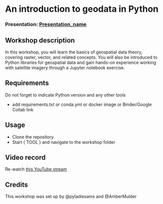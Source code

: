 
# An introduction to geodata in Python
### Presentation: [Presentation_name](workshop/Presentation_template.pptx)

## Workshop description
In this workshop, you will learn the basics of geospatial data theory, covering raster, vector, and related concepts. You will also be introduced to Python libraries for geospatial data and gain hands-on experience working with satellite imagery through a Jupyter notebook exercise.

## Requirements
Do not forget to indicate Python version and any other tools
+ add requirements.txt or conda.yml or docker image or Binder/Google Collab link

## Usage
* Clone the repository
* Start { TOOL } and navigate to the workshop folder

## Video record
Re-watch [this YouTube stream](https://www.youtube.com/live/9RqFBbQGq_Y?feature=shared)

## Credits
This workshop was set up by @pyladiesams and @AmberMulder
